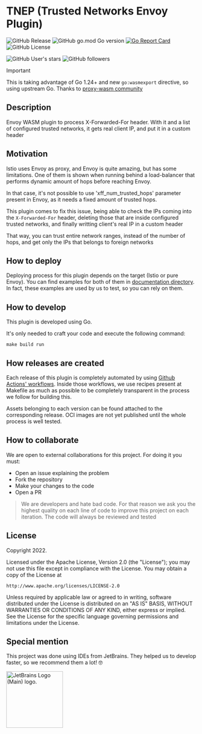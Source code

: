 # TNEP (Trusted Networks Envoy Plugin)

![GitHub Release](https://img.shields.io/github/v/release/achetronic/tnep)
![GitHub go.mod Go version](https://img.shields.io/github/go-mod/go-version/achetronic/tnep)
[![Go Report Card](https://goreportcard.com/badge/github.com/achetronic/tnep)](https://goreportcard.com/report/github.com/achetronic/tnep)
![GitHub License](https://img.shields.io/github/license/achetronic/tnep)

![GitHub User's stars](https://img.shields.io/github/stars/achetronic?label=Achetronic%20Stars)
![GitHub followers](https://img.shields.io/github/followers/achetronic?label=Achetronic%20Followers)

> [!IMPORTANT]  
> This is taking advantage of Go 1.24+ and new `go:wasmexport` directive, so using upstream Go.
> Thanks to [proxy-wasm community](https://github.com/proxy-wasm/proxy-wasm-go-sdk/tree/main)

## Description

Envoy WASM plugin to process X-Forwarded-For header. 
With it and a list of configured trusted networks, it gets real client IP, and put it in a custom header

## Motivation

Istio uses Envoy as proxy, and Envoy is quite amazing, but has some limitations. One of them is shown when running
behind a load-balancer that performs dynamic amount of hops before reaching Envoy. 

In that case, it's not possible to use 'xff_num_trusted_hops' parameter present in Envoy, as it needs a fixed amount
of trusted hops.

This plugin comes to fix this issue, being able to check the IPs coming into the `X-Forwarded-For` header, 
deleting those that are inside configured trusted networks, and finally writting client's real IP
in a custom header

That way, you can trust entire network ranges, instead of the number of hops, and get only the IPs that belongs to
foreign networks

## How to deploy

Deploying process for this plugin depends on the target (Istio or pure Envoy). You can find examples for both of them
in [documentation directory](./docs/samples). In fact, these examples are used by us to test, so you can rely on them.


## How to develop

This plugin is developed using Go.

It's only needed to craft your code and execute the following command:

```console
make build run
```

## How releases are created

Each release of this plugin is completely automated by using [Github Actions' workflows](./github). 
Inside those workflows, we use recipes present at Makefile as much as possible to be completely transparent 
in the process we follow for building this.

Assets belonging to each version can be found attached to the corresponding release. OCI images are not yet published
until the whole process is well tested.


## How to collaborate

We are open to external collaborations for this project. For doing it you must:
- Open an issue explaining the problem
- Fork the repository 
- Make your changes to the code
- Open a PR 

> We are developers and hate bad code. For that reason we ask you the highest quality on each line of code to improve
> this project on each iteration. The code will always be reviewed and tested

## License

Copyright 2022.

Licensed under the Apache License, Version 2.0 (the "License");
you may not use this file except in compliance with the License.
You may obtain a copy of the License at

    http://www.apache.org/licenses/LICENSE-2.0

Unless required by applicable law or agreed to in writing, software
distributed under the License is distributed on an "AS IS" BASIS,
WITHOUT WARRANTIES OR CONDITIONS OF ANY KIND, either express or implied.
See the License for the specific language governing permissions and
limitations under the License.

## Special mention

This project was done using IDEs from JetBrains. They helped us to develop faster, so we recommend them a lot! 🤓

<img src="https://resources.jetbrains.com/storage/products/company/brand/logos/jb_beam.png" alt="JetBrains Logo (Main) logo." width="150">
